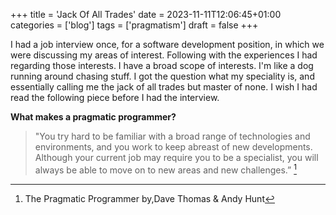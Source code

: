 +++
title = 'Jack Of All Trades'
date = 2023-11-11T12:06:45+01:00
categories = ['blog']
tags = ['pragmatism']
draft = false
+++

I had a job interview once, for a software development position, in which we were discussing my areas of interest. Following with
the experiences I had regarding those interests. I have a broad scope of interests. I'm like a dog running around chasing stuff.
I got the question what my speciality is, and essentially calling me the jack of all trades but master of none.
I wish I had read the following piece before I had the interview.

**What makes a pragmatic programmer?**
> "You try hard to be familiar with a broad
range of technologies and environments, and you work to keep abreast of
new developments. Although your current job may require you to be a
specialist, you will always be able to move on to new areas and new
challenges.” [^1]

[^1]: The Pragmatic Programmer by,Dave Thomas & Andy Hunt
